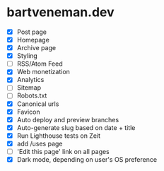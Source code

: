 # bartveneman.dev

- [x] Post page
- [x] Homepage
- [x] Archive page
- [x] Styling
- [ ] RSS/Atom Feed
- [x] Web monetization
- [x] Analytics
- [ ] Sitemap
- [ ] Robots.txt
- [x] Canonical urls
- [x] Favicon
- [x] Auto deploy and preview branches
- [x] Auto-generate slug based on date + title
- [x] Run Lighthouse tests on Zeit
- [x] add /uses page
- [ ] 'Edit this page' link on all pages
- [x] Dark mode, depending on user's OS preference
